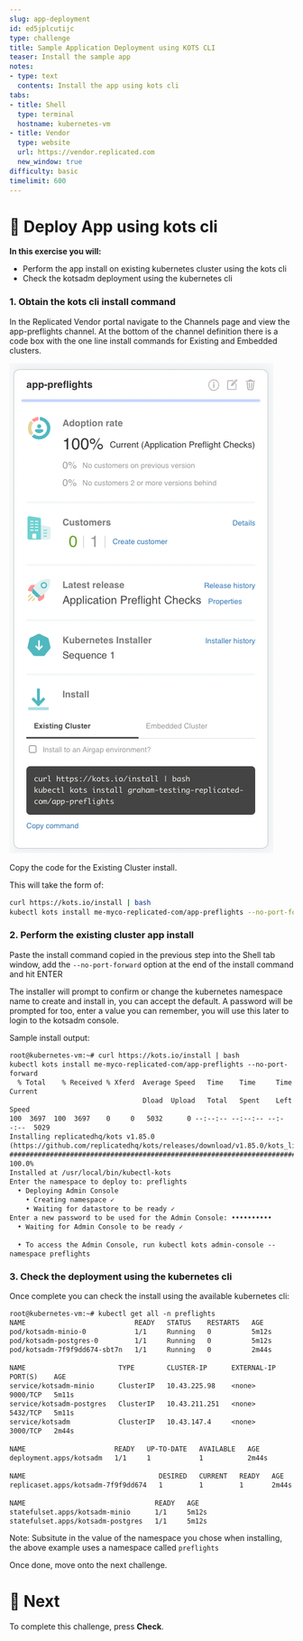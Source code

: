 ```yaml
---
slug: app-deployment
id: ed5jplcutijc
type: challenge
title: Sample Application Deployment using KOTS CLI
teaser: Install the sample app
notes:
- type: text
  contents: Install the app using kots cli
tabs:
- title: Shell
  type: terminal
  hostname: kubernetes-vm
- title: Vendor
  type: website
  url: https://vendor.replicated.com
  new_window: true
difficulty: basic
timelimit: 600
---
```


👋 Deploy App using kots cli
============================

**In this exercise you will:**

 * Perform the app install on existing kubernetes cluster using the kots cli
 * Check the kotsadm deployment using the kubernetes cli


### 1. Obtain the kots cli install command

In the Replicated Vendor portal navigate to the Channels page and view the app-preflights channel.
At the bottom of the channel definition there is a code box with the one line install commands for Existing and Embedded clusters.

![preflight-channel](../assets/preflight-channel.png)

Copy the code for the Existing Cluster install.

This will take the form of:

```bash
curl https://kots.io/install | bash 
kubectl kots install me-myco-replicated-com/app-preflights --no-port-forward
```

### 2. Perform the existing cluster app install

Paste the install command copied in the previous step into the Shell tab window, add the ```--no-port-forward``` option at the end of the install command and hit ENTER

The installer will prompt to confirm or change the kubernetes namespace name to create and install in, you can accept the default.
A password will be prompted for too, enter a value you can remember, you will use this later to login to the kotsadm console.

Sample install output:
```
root@kubernetes-vm:~# curl https://kots.io/install | bash
kubectl kots install me-myco-replicated-com/app-preflights --no-port-forward
  % Total    % Received % Xferd  Average Speed   Time    Time     Time  Current
                                 Dload  Upload   Total   Spent    Left  Speed
100  3697  100  3697    0     0   5032      0 --:--:-- --:--:-- --:--:--  5029
Installing replicatedhq/kots v1.85.0 (https://github.com/replicatedhq/kots/releases/download/v1.85.0/kots_linux_amd64.tar.gz)...
######################################################################## 100.0%
Installed at /usr/local/bin/kubectl-kots
Enter the namespace to deploy to: preflights
  • Deploying Admin Console
    • Creating namespace ✓
    • Waiting for datastore to be ready ✓
Enter a new password to be used for the Admin Console: ••••••••••
  • Waiting for Admin Console to be ready ✓

  • To access the Admin Console, run kubectl kots admin-console --namespace preflights

```

### 3. Check the deployment using the kubernetes cli

Once complete you can check the install using the available kubernetes cli:

```
root@kubernetes-vm:~# kubectl get all -n preflights
NAME                           READY   STATUS    RESTARTS   AGE
pod/kotsadm-minio-0            1/1     Running   0          5m12s
pod/kotsadm-postgres-0         1/1     Running   0          5m12s
pod/kotsadm-7f9f9dd674-sbt7n   1/1     Running   0          2m44s

NAME                       TYPE        CLUSTER-IP      EXTERNAL-IP   PORT(S)    AGE
service/kotsadm-minio      ClusterIP   10.43.225.98    <none>        9000/TCP   5m11s
service/kotsadm-postgres   ClusterIP   10.43.211.251   <none>        5432/TCP   5m11s
service/kotsadm            ClusterIP   10.43.147.4     <none>        3000/TCP   2m44s

NAME                      READY   UP-TO-DATE   AVAILABLE   AGE
deployment.apps/kotsadm   1/1     1            1           2m44s

NAME                                 DESIRED   CURRENT   READY   AGE
replicaset.apps/kotsadm-7f9f9dd674   1         1         1       2m44s

NAME                                READY   AGE
statefulset.apps/kotsadm-minio      1/1     5m12s
statefulset.apps/kotsadm-postgres   1/1     5m12s

```

Note: Subsitute in the value of the namespace you chose when installing, the above example uses a namespace called `preflights`


Once done, move onto the next challenge.


🏁 Next
=======

To complete this challenge, press **Check**.

